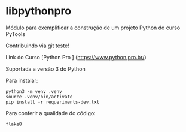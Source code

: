 # libpythonpro

Módulo para exemplificar a construção de um projeto Python do curso PyTools

Contribuindo via git teste!

Link do Curso [Python Pro ] (https://www.python.pro.br/)

Suportada a versão 3 do Python

Para instalar:

``` console
python3 -m venv .venv
source .venv/bin/activate
pip install -r requeriments-dev.txt
```
Para conferir a qualidade do código:

``` console
flake8
```